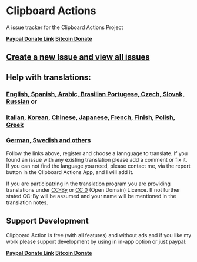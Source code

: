 # Clipboard Actions
A issue tracker for the Clipboard Actions Project

**[Paypal Donate Link][6]**
**[Bitcoin Donate][8]**

## [Create a new Issue and view all issues][1]

## Help with translations:
### [English, Spanish, Arabic, Brasilian Portugese, Czech, Slovak, Russian][2] or
### [Italian, Korean, Chinese, Japanese, French, Finish, Polish, Greek][5]
### [German, Swedish and others][7]


Follow the links above, register and choose a lannguage to translate. If you found an issue with any existing translation please add a comment or fix it. If you can not find the language you need, please contact me, via the report button in the Clipboard Actions App, and I will add it.

If you are participatring in the translation program you are providing translations under [CC-By][3] or [CC 0][4] (Open Domain) Licence. If not further stated CC-By will be assumed and your name will be mentioned in the translation notes.

## Support Development

Clipboard Action is free (with all features) and without ads  and if you like my work please support development by using in in-app option or just paypal:


**[Paypal Donate Link][6]**
**[Bitcoin Donate][8]**


   [1]: https://github.com/joecks/clipboard-actions-community/issues
   [2]: https://poeditor.com/join/project/QJknOiXAF2
   [3]: https://creativecommons.org/licenses/by/4.0/
   [4]: https://creativecommons.org/publicdomain/zero/1.0/
   [5]: https://poeditor.com/join/project/jI5nD7U8E1
   [6]: https://www.paypal.com/cgi-bin/webscr?cmd=_s-xclick&hosted_button_id=V55LZ6KETXAR6
   [7]: https://poeditor.com/join/project/uNrqmX3f7I
   [8]: bitcoin:3ATqJW91yxtem1453vnew67JNJw5BUECc9
